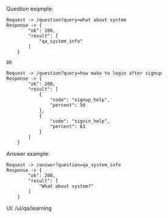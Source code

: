 Question exqmple:

    Request -> /question?query=what about system
    Response -> {
            "ok": 200,
            "result": [
                "qa_system_info"
            ]
        }

    OR 

    Request -> /question?query=how make to login after signup
    Response -> {
            "ok": 200,
            "result": [
                {
                    "code": "signup_help",
                    "percent": 50
                },
                {
                    "code": "signin_help",
                    "percent": 61
                }
            ]
        }

Answer example:

    Request -> /answer?question=qa_system_info
    Response -> {
            "ok": 200,
            "result": [
                "What about system?"
            ]
        }

UI:
    /ui/qa/learning
